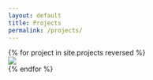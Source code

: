 ```yaml
---
layout: default
title: Projects
permalink: /projects/
---
```


<div class="flex flex-wrap mxn2 p1 mt2">
    {% for project in site.projects reversed %}
    <div class="flex col-6 sm-col-4 md-col-4 lg-col-3 p1">
        <div class="full-width">
            <a href="{{ project.url | prepend: site.baseurl }}"><img src="{{ project.image_path }}thumb.jpg" srcset="{{ project.image_path }}thumb.jpg 1x, {{ project.image_path }}thumb-2x.jpg 2x" class="full-width"></a>
        </div>
      </div>
    {% endfor %}
</div>
